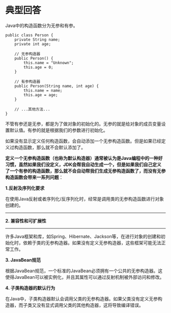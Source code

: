 # 典型回答


Java中的构造函数分为无参和有参。



```plain
public class Person {
    private String name;
    private int age;

    // 无参构造器
    public Person() {
        this.name = "Unknown";
        this.age = 0;
    }

    // 有参构造器
    public Person(String name, int age) {
        this.name = name;
        this.age = age;
    }

    // ...其他方法...
}

```



不管有参还是无参，都是为了做对象的初始化的。无参的就是给对象的成员变量设置默认值。有参的就是根据我们的参数进行初始化。



如果没有显示定义任何构造函数，会自动添加一个无参构造函数。但是如果已经定义过构造函数，那么就不会默认添加了。



**定义一个无参构造函数（也称为默认构造器）通常被认为是Java编程中的一种好习惯，虽然如果我们没定义，JDK会帮我自动生成一个，但是如果我们自己定义了一个有参的构造函数，那么就不会自动帮我们生成无参构造函数了，而没有无参构造函数会带来一系列问题**：



**1.反射及序列化要求**

在使用Java反射或者序列化/反序列化时，经常是调用类的无参构造函数进行对象创建的。

****

**2. 兼容性和可扩展性**

****

许多Java框架和库，如Spring、Hibernate、Jackson等，在进行对象的创建和初始化时，依赖于类的无参构造器。如果没有定义无参构造器，这些框架可能无法正常工作。



**3. JavaBean规范**

根据JavaBean规范，一个标准的JavaBean必须拥有一个公共的无参构造器。这使得JavaBean可以被实例化，并且其属性可以通过反射机制被外部访问和修改。



**4. 子类构造器的默认行为**

在Java中，子类构造器默认会调用父类的无参构造器。如果父类没有定义无参构造器，而子类又没有显式调用父类的其他构造器，这将导致编译错误。

  


